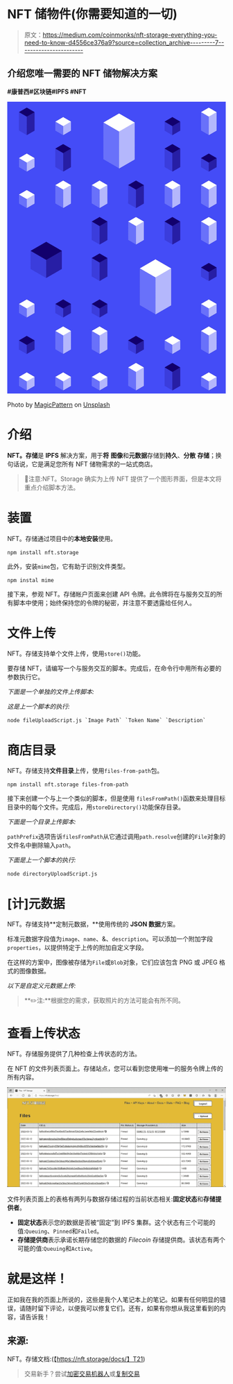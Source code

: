 # NFT 储物件(你需要知道的一切)

> 原文：<https://medium.com/coinmonks/nft-storage-everything-you-need-to-know-d4556ce376a9?source=collection_archive---------7----------------------->

## 介绍您唯一需要的 NFT 储物解决方案

**#康普西#区块链#IPFS #NFT**

![](img/d0bff5dbdc72334b7fffa68bbb1938fc.png)

Photo by [MagicPattern](https://unsplash.com/@magicpattern?utm_source=medium&utm_medium=referral) on [Unsplash](https://unsplash.com?utm_source=medium&utm_medium=referral)

# 介绍

**NFT。存储**是 **IPFS** 解决方案，用于**将** **图像**和**元数据**存储到**持久**、**分散** **存储**；换句话说，它是满足您所有 NFT 储物需求的一站式商店。

> 📍注意:NFT。Storage 确实为上传 NFT 提供了一个图形界面，但是本文将重点介绍脚本方法。

# 装置

NFT。存储通过项目中的**本地安装**使用。

```
npm install nft.storage
```

此外，安装`mime`包，它有助于识别文件类型。

```
npm instal mime
```

接下来，参观 NFT。存储帐户页面来创建 API 令牌。此令牌将在与服务交互的所有脚本中使用；始终保持您的令牌的秘密，并注意不要透露给任何人。

# 文件上传

NFT。存储支持单个文件上传，使用`store()`功能。

要存储 NFT，请编写一个与服务交互的脚本。完成后，在命令行中用所有必要的参数执行它。

*下面是一个单独的文件上传脚本:*

*这是上一个脚本的执行:*

```
node fileUploadScript.js `Image Path` `Token Name` `Description`
```

# 商店目录

NFT。存储支持**文件目录**上传，使用`files-from-path`包。

```
npm install nft.storage files-from-path
```

接下来创建一个与上一个类似的脚本，但是使用 `filesFromPath()`函数来处理目标目录中的每个文件。完成后，用`storeDirectory()`功能保存目录。

*下面是一个目录上传脚本:*

`pathPrefix`选项告诉`filesFromPath`从它通过调用`path.resolve`创建的`File`对象的文件名中删除输入`path`。

*下面是上一个脚本的执行:*

```
node directoryUploadScript.js
```

# [计]元数据

NFT。存储支持**定制元数据，**使用传统的 **JSON 数据**方案。

标准元数据字段值为`image`、`name`、&、`description`。可以添加一个附加字段`properties`，以提供特定于上传的附加自定义字段。

在这样的方案中，图像被存储为`File`或`Blob`对象，它们应该包含 PNG 或 JPEG 格式的图像数据。

*以下是自定义元数据上传:*

> **✏️注:**根据您的需求，获取照片的方法可能会有所不同。

# 查看上传状态

NFT。存储服务提供了几种检查上传状态的方法。

在 NFT 的文件列表页面上。存储站点，您可以看到您使用唯一的服务令牌上传的所有内容。

![](img/e32fdddbf5dda1121219f1501acb5201.png)

文件列表页面上的表格有两列与数据存储过程的当前状态相关:**固定状态**和**存储提供者**。

*   **固定状态**表示您的数据是否被“固定”到 IPFS 集群。这个状态有三个可能的值:`Queuing`、`Pinned`和`Failed`。
*   **存储提供商**表示承诺长期存储您的数据的 *Filecoin* 存储提供商。该状态有两个可能的值:`Queuing`和`Active`。

# 就是这样！

正如我在我的页面上所说的，这些是我个人笔记本上的笔记。如果有任何明显的错误，请随时留下评论，以便我可以修复它们。还有，如果有你想从我这里看到的内容，请告诉我！

## 来源:

NFT。存储文档:(【https://nft.storage/docs/】T21)

> 交易新手？尝试[加密交易机器人](/coinmonks/crypto-trading-bot-c2ffce8acb2a)或[复制交易](/coinmonks/top-10-crypto-copy-trading-platforms-for-beginners-d0c37c7d698c)